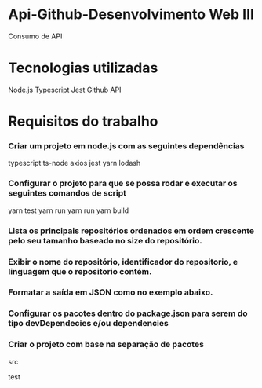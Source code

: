 # Api-Github-Desenvolvimento Web III
Consumo de API

# Tecnologias utilizadas
Node.js
Typescript
Jest
Github API

# Requisitos do trabalho

### Criar um projeto em node.js com as seguintes dependências

typescript
ts-node
axios
jest
yarn
lodash

### Configurar o projeto para que se possa rodar e executar os seguintes comandos de script

yarn test
yarn run
yarn run <repo-name>
yarn build
  
### Lista os principais repositórios ordenados em ordem crescente pelo seu tamanho baseado no size do repositório.

### Exibir o nome do repositório, identificador do repositorio, e linguagem que o repositorio contém.

### Formatar a saída em JSON como no exemplo abaixo.

### Configurar os pacotes dentro do package.json para serem do tipo devDependecies e/ou dependencies 


### Criar o projeto com base na separação de pacotes
src
  
test


